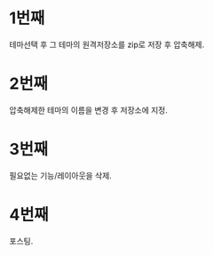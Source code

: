 # 1번째
테마선택 후 그 테마의 원격저장소를 zip로 저장 후 압축해제.
# 2번째
압축해제한 테마의 이름을 변경 후 저장소에 지정.
# 3번째
필요없는 기능/레이아웃을 삭제.
# 4번째
포스팅.
